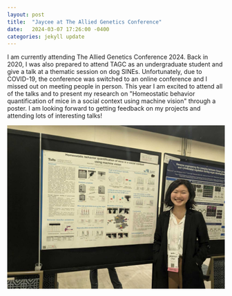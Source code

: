 ```yaml
---
layout: post
title:  "Jaycee at The Allied Genetics Conference"
date:   2024-03-07 17:26:00 -0400
categories: jekyll update
---
```


I am currently attending The Allied Genetics Conference 2024. Back in 2020, I was also prepared to attend TAGC as an undergraduate student and give a talk at a thematic session on dog SINEs. Unfortunately, due to COVID-19, the conference was switched to an online conference and I missed out on meeting people in person. 
This year I am excited to attend all of the talks and to present my research on "Homeostatic behavior quantification of mice in a social context using machine vision" through a poster. I am looking forward to getting feedback on my projects and attending lots of interesting talks!

![tagc pics](/assets/images/tagc1.jpg)